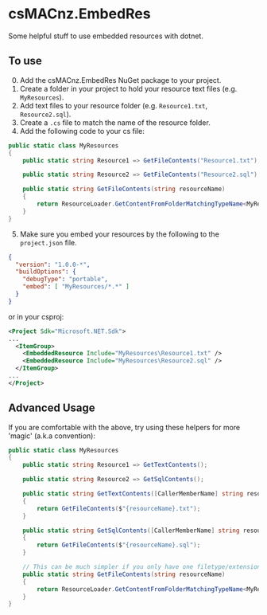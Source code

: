 csMACnz.EmbedRes
================

Some helpful stuff to use embedded resources with dotnet.

To use
------

0. Add the csMACnz.EmbedRes NuGet package to your project.
1. Create a folder in your project to hold your resource text files (e.g. `MyResources`).
2. Add text files to your resource folder (e.g. `Resource1.txt`, `Resource2.sql`).
3. Create a `.cs` file to match the name of the resource folder.
4. Add the following code to your cs file:

``` csharp
public static class MyResources
{
    public static string Resource1 => GetFileContents("Resource1.txt");

    public static string Resource2 => GetFileContents("Resource2.sql");

    public static string GetFileContents(string resourceName)
    {
        return ResourceLoader.GetContentFromFolderMatchingTypeName<MyResources>(resourceName);
    }
}
```

5. Make sure you embed your resources by the following to the `project.json` file.

``` json
{
  "version": "1.0.0-*",
  "buildOptions": {
    "debugType": "portable",
    "embed": [ "MyResources/*.*" ]
  }
}
```

or in your csproj:

``` xml
<Project Sdk="Microsoft.NET.Sdk">
...
  <ItemGroup>
    <EmbeddedResource Include="MyResources\Resource1.txt" />
    <EmbeddedResource Include="MyResources\Resource2.sql" />
  </ItemGroup>
...
</Project>
```

Advanced Usage
--------------

If you are comfortable with the above, try using these helpers for more 'magic' (a.k.a convention):

``` csharp
public static class MyResources
{
    public static string Resource1 => GetTextContents();

    public static string Resource2 => GetSqlContents();

    public static string GetTextContents([CallerMemberName] string resourceName = null)
    {
        return GetFileContents($"{resourceName}.txt");
    }

    public static string GetSqlContents([CallerMemberName] string resourceName = null)
    {
        return GetFileContents($"{resourceName}.sql");
    }

    // This can be much simpler if you only have one filetype/extension
    public static string GetFileContents(string resourceName)
    {
        return ResourceLoader.GetContentFromFolderMatchingTypeName<MyResources>(resourceName);
    }
}
```
